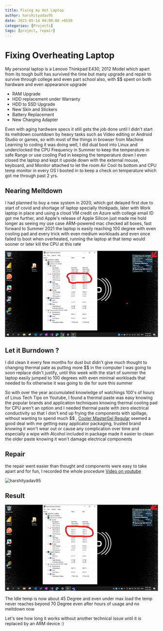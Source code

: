 ```yaml
---
title: Fixing my Hot Laptop
author: harshityadav95
date: 2021-05-14 00:00:00 +0530
categories: [Projects]
tags: [project, repair]
---
```


# Fixing Overheating Laptop

My personal laptop is a Lenovo Thinkpad E430, 2012 Model which apart from its tough built has survived the time but many upgrade and repair to survive through college and even part school also, with $$ spent on both hardware and even appearance upgrade

- RAM Upgrade 
- HDD replacement under Warranty
- HDD to SSD Upgrade  
- New Skin and Stickers
- Battery Replacement
- New Charging Adapter

Even with aging hardware specs it still gets the job done until I didn't start its meltdown countdown by heavy tasks such as Video editing or Android Studio or games, so with most of the things in browser from Machine Learning to coding it was doing well, I did dual boot into Linux and underclocked the CPU Frequency in Summer to keep the temperature in safe Range or use cooling Pad in keeping the temperature down I even closed the laptop and kept it upside down with the external mouse, keyboard, and Monitor attached to let the room Air Cool its bottom and CPU temp monitor in every OS I booted in to keep a check on temperature which got me through past 2 yrs.

## Nearing Meltdown

I had planned to buy a new system in 2020, which got delayed first due to start of covid and shortage of laptop specially thinkpads, later with Work laptop in place and using a cloud VM credit on Azure with college email ID got me further, and Apple's release of Apple Silicon just made me hold longer as seeing my use case ARM-powered mac checked all boxes, fast forward to Summer 2021 the laptop is easily reaching 100 degree with even cooling pad and every trick with even medium workloads and even once failed to boot when overheated, running the laptop at that temp would sooner or later kill the CPU at this rate 

![harshityadav95](https://raw.githubusercontent.com/harshityadav95/staticfiles/main/d1_LI.jpg)

## Let it Burndown ?

I did clean it every few months for dust but didn't give much thought to changing thermal pate as putting more $$ in the computer I was going to soon replace didn't justify, until this week with the start of summer the laptop easily jumped to 100 degrees with even  minimal workloads that needed to fix otherwise it was going to die for sure this summer  

So with over the year accumulated knowledge of watchings 100's of hours of Linus Tech Tips on Youtube, I found  a thermal paste was easy knowing the popular brands and application techniques knowing thermal cooling pad for CPU aren't an option and I needed thermal paste with zero electrical conductivity so that I don't end up frying the components with spillage, without wanting to spend much $$ , [Cooler MasterGel Regular](https://amzn.to/2RhX06Q) seemed a good deal with me getting easy applicator packaging, trusted brand knowing it won't wear out or cause any complication over time and especially a wipe with Alcohol included in package made it easier to clean the older paste knowing it won't damage electrical components 

##  Repair

the repair went easier than thought and components were easy to take apart and for fun, I recorded the whole procedure [Video on youtube](http://www.youtube.com/watch?v=JT23jxrm8jY)

![harshityadav95](http://img.youtube.com/vi/JT23jxrm8jY/0.jpg)


## Result 

![harshityadav95](https://raw.githubusercontent.com/harshityadav95/staticfiles/main/d3_LI%20(2).jpg)

The Idle temp is now about 45 Degree and even under max load the temp never reaches beyond 70 Degree even after hours of usage and no meltdown now 

Let's see how long it works without another technical issue until it is replaced by an ARM device :)
